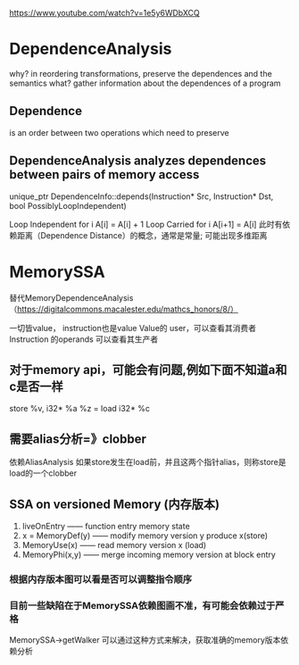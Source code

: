 https://www.youtube.com/watch?v=1e5y6WDbXCQ


# DependenceAnalysis
why?
in reordering transformations, preserve the dependences and the semantics
what?
gather information about the dependences of a program

## Dependence
is an order between two operations which need to preserve

## DependenceAnalysis analyzes dependences between pairs of memory access
unique_ptr<Dependence> DependenceInfo::depends(Instruction* Src, Instruction* Dst, bool PossiblyLoopIndependent)
  
  Loop Independent
  for i
     A[i] = A[i] + 1
  Loop Carried
  for i
     A[i+1] = A[i]
  此时有依赖距离（Dependence Distance）的概念，通常是常量; 可能出现多维距离





# MemorySSA
替代MemoryDependenceAnalysis （https://digitalcommons.macalester.edu/mathcs_honors/8/）

一切皆value， instruction也是value
Value的 user，可以查看其消费者
Instruction 的operands 可以查看其生产者

## 对于memory api，可能会有问题,例如下面不知道a和c是否一样
store %v, i32* %a
%z = load i32* %c
## 需要alias分析=》clobber
依赖AliasAnalysis
如果store发生在load前，并且这两个指针alias，则称store是load的一个clobber

## SSA on versioned Memory (内存版本)
1. liveOnEntry —— function entry memory state
2. x = MemoryDef(y) —— modify memory version y produce x(store)
3. MemoryUse(x) —— read memory version x (load)
4. MemoryPhi(x,y) —— merge incoming memory version at block entry
### 根据内存版本图可以看是否可以调整指令顺序
### 目前一些缺陷在于MemorySSA依赖图画不准，有可能会依赖过于严格
MemorySSA->getWalker 可以通过这种方式来解决，获取准确的memory版本依赖分析
